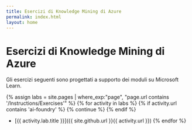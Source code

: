 ```yaml
---
title: Esercizi di Knowledge Mining di Azure
permalink: index.html
layout: home
---
```


# Esercizi di Knowledge Mining di Azure

Gli esercizi seguenti sono progettati a supporto dei moduli su Microsoft Learn.

{% assign labs = site.pages | where_exp:"page", "page.url contains '/Instructions/Exercises'" %} {% for activity in labs  %} {% if activity.url contains 'ai-foundry' %} {% continue %} {% endif %}
- [{{ activity.lab.title }}]({{ site.github.url }}{{ activity.url }}) {% endfor %}
